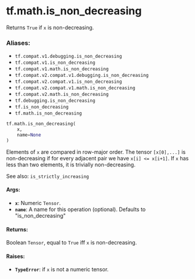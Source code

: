 <div itemscope itemtype="http://developers.google.com/ReferenceObject">
<meta itemprop="name" content="tf.math.is_non_decreasing" />
<meta itemprop="path" content="Stable" />
</div>

# tf.math.is_non_decreasing

Returns `True` if `x` is non-decreasing.

### Aliases:

* `tf.compat.v1.debugging.is_non_decreasing`
* `tf.compat.v1.is_non_decreasing`
* `tf.compat.v1.math.is_non_decreasing`
* `tf.compat.v2.compat.v1.debugging.is_non_decreasing`
* `tf.compat.v2.compat.v1.is_non_decreasing`
* `tf.compat.v2.compat.v1.math.is_non_decreasing`
* `tf.compat.v2.math.is_non_decreasing`
* `tf.debugging.is_non_decreasing`
* `tf.is_non_decreasing`
* `tf.math.is_non_decreasing`

``` python
tf.math.is_non_decreasing(
    x,
    name=None
)
```

<!-- Placeholder for "Used in" -->

Elements of `x` are compared in row-major order.  The tensor `[x[0],...]`
is non-decreasing if for every adjacent pair we have `x[i] <= x[i+1]`.
If `x` has less than two elements, it is trivially non-decreasing.

See also:  `is_strictly_increasing`

#### Args:


* <b>`x`</b>: Numeric `Tensor`.
* <b>`name`</b>: A name for this operation (optional).  Defaults to "is_non_decreasing"


#### Returns:

Boolean `Tensor`, equal to `True` iff `x` is non-decreasing.



#### Raises:


* <b>`TypeError`</b>: if `x` is not a numeric tensor.